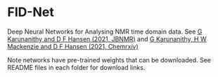 # FID-Net
Deep Neural Networks for Analysing NMR time domain data. See [G Karunanithy and D F Hansen (2021, JBNMR)](https://doi.org/10.1007/s10858-021-00366-w)
and [G Karunanithy, H W Mackenzie and D F Hansen (2021, Chemrxiv)](https://doi.org/10.33774/chemrxiv-2021-zs4pl-v2)

Note networks have pre-trained weights that can be downloaded. See README files in each folder for download links.
